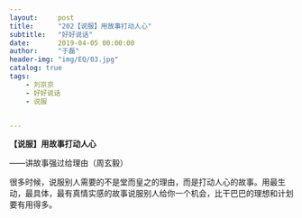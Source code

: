 ```yaml
---
layout:     post
title:      "202【说服】用故事打动人心"
subtitle:   "好好说话"
date:       2019-04-05 00:00:00
author:     "于磊"
header-img: "img/EQ/03.jpg"
catalog: true
tags:
    - 刘京京
    - 好好说话
    - 说服


---
```


**【说服】用故事打动人心**

——讲故事强过给理由（周玄毅）

 

很多时候，说服别人需要的不是堂而皇之的理由，而是打动人心的故事。用最生动，最具体，最有真情实感的故事说服别人给你一个机会，比干巴巴的理想和计划要有用得多。

